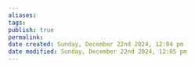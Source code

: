 ```yaml
---
aliases: 
tags: 
publish: true
permalink:
date created: Sunday, December 22nd 2024, 12:04 pm
date modified: Sunday, December 22nd 2024, 12:05 pm
---
```


 